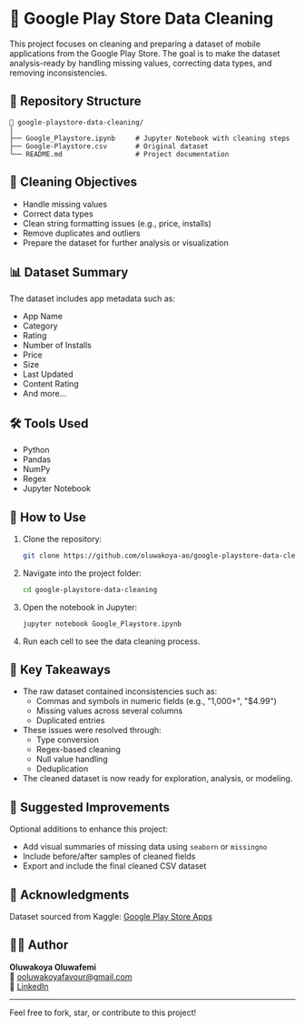 # 📱 Google Play Store Data Cleaning

This project focuses on cleaning and preparing a dataset of mobile applications from the Google Play Store. The goal is to make the dataset analysis-ready by handling missing values, correcting data types, and removing inconsistencies.

## 📂 Repository Structure

```
📁 google-playstore-data-cleaning/
│
├── Google_Playstore.ipynb     # Jupyter Notebook with cleaning steps
├── Google-Playstore.csv       # Original dataset 
└── README.md                  # Project documentation
```

## 🧹 Cleaning Objectives

- Handle missing values  
- Correct data types  
- Clean string formatting issues (e.g., price, installs)  
- Remove duplicates and outliers  
- Prepare the dataset for further analysis or visualization  

## 📊 Dataset Summary

The dataset includes app metadata such as:

- App Name  
- Category  
- Rating  
- Number of Installs  
- Price  
- Size  
- Last Updated  
- Content Rating  
- And more...

## 🛠️ Tools Used

- Python  
- Pandas  
- NumPy  
- Regex  
- Jupyter Notebook  

## 🚀 How to Use

1. Clone the repository:

   ```bash
   git clone https://github.com/oluwakoya-ao/google-playstore-data-cleaning.git
   ```

2. Navigate into the project folder:

   ```bash
   cd google-playstore-data-cleaning
   ```

3. Open the notebook in Jupyter:

   ```bash
   jupyter notebook Google_Playstore.ipynb
   ```

4. Run each cell to see the data cleaning process.

## 📌 Key Takeaways

- The raw dataset contained inconsistencies such as:
  - Commas and symbols in numeric fields (e.g., "1,000+", "$4.99")
  - Missing values across several columns
  - Duplicated entries
- These issues were resolved through:
  - Type conversion
  - Regex-based cleaning
  - Null value handling
  - Deduplication
- The cleaned dataset is now ready for exploration, analysis, or modeling.

## 📸 Suggested Improvements

Optional additions to enhance this project:

- Add visual summaries of missing data using `seaborn` or `missingno`
- Include before/after samples of cleaned fields
- Export and include the final cleaned CSV dataset

## 🙌 Acknowledgments

Dataset sourced from Kaggle: [Google Play Store Apps](https://www.kaggle.com/datasets/lava18/google-play-store-apps)

## 👨‍💻 Author

**Oluwakoya Oluwafemi**  
📧 ooluwakoyafavour@gmail.com  
🔗 [LinkedIn](https://www.linkedin.com/in/oluwakoya/)

---

Feel free to fork, star, or contribute to this project!


